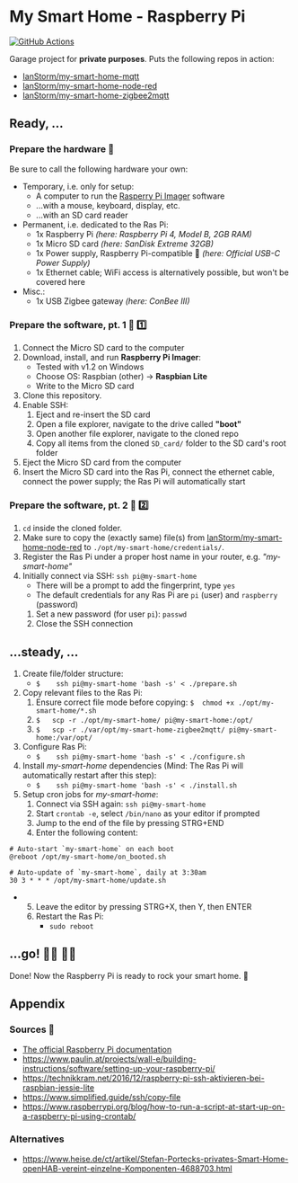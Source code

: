 # My Smart Home - Raspberry Pi

[![GitHub Actions](https://img.shields.io/endpoint.svg?url=https%3A%2F%2Factions-badge.atrox.dev%2FIanStorm%2Fmy-smart-home-ras-pi%2Fbadge%3Fref%3Dmain&style=flat&label=build&logo=none)](https://actions-badge.atrox.dev/IanStorm/my-smart-home-ras-pi/goto?ref=main)

Garage project for **private purposes**.
Puts the following repos in action:
* [IanStorm/my-smart-home-mqtt](https://github.com/IanStorm/my-smart-home-mqtt)
* [IanStorm/my-smart-home-node-red](https://github.com/IanStorm/my-smart-home-node-red)
* [IanStorm/my-smart-home-zigbee2mqtt](https://github.com/IanStorm/my-smart-home-zigbee2mqtt)


## Ready, ...


### Prepare the hardware 🧰

Be sure to call the following hardware your own:

* Temporary, i.e. only for setup:
	* A computer to run the [Rasperry Pi Imager](https://www.raspberrypi.org/downloads/) software
	* ...with a mouse, keyboard, display, etc.
	* ...with an SD card reader
* Permanent, i.e. dedicated to the Ras Pi:
	* 1x Raspberry Pi *(here: Raspberry Pi 4, Model B, 2GB RAM)*
	* 1x Micro SD card *(here: SanDisk Extreme 32GB)*
	* 1x Power supply, Raspberry Pi-compatible 🔌 *(here: Official USB-C Power Supply)*
	* 1x Ethernet cable; WiFi access is alternatively possible, but won't be covered here
* Misc.:
	* 1x USB Zigbee gateway *(here: ConBee III)*


### Prepare the software, pt. 1 🦙 1️⃣

1. Connect the Micro SD card to the computer
2. Download, install, and run **Raspberry Pi Imager**:
	* Tested with v1.2 on Windows
	* Choose OS: Raspbian (other) -> **Raspbian Lite**
	* Write to the Micro SD card
2. Clone this repository.
2. Enable SSH:
	1. Eject and re-insert the SD card
	2. Open a file explorer, navigate to the drive called **"boot"**
	2. Open another file explorer, navigate to the cloned repo
	2. Copy all items from the cloned `SD_card/` folder to the SD card's root folder
2. Eject the Micro SD card from the computer
2. Insert the Micro SD card into the Ras Pi, connect the ethernet cable, connect the power supply; the Ras Pi will automatically start


### Prepare the software, pt. 2 🦙 2️⃣

1. `cd` inside the cloned folder.
2. Make sure to copy the (exactly same) file(s) from [IanStorm/my-smart-home-node-red](https://github.com/IanStorm/my-smart-home-node-red) to `./opt/my-smart-home/credentials/`.
2. Register the Ras Pi under a proper host name in your router, e.g. *"my-smart-home"*
2. Initially connect via SSH: `ssh pi@my-smart-home`
	* There will be a prompt to add the fingerprint, type `yes`
	* The default credentials for any Ras Pi are `pi` (user) and `raspberry` (password)
	1. Set a new password (for user `pi`): `passwd`
	2. Close the SSH connection


## ...steady, ...

1. Create file/folder structure:
	* `$	ssh pi@my-smart-home 'bash -s' < ./prepare.sh`
2. Copy relevant files to the Ras Pi:
	1. Ensure correct file mode before copying: `$	chmod +x ./opt/my-smart-home/*.sh`
	2. `$	scp -r ./opt/my-smart-home/ pi@my-smart-home:/opt/`
	2. `$	scp -r ./var/opt/my-smart-home-zigbee2mqtt/ pi@my-smart-home:/var/opt/`
3. Configure Ras Pi:
	* `$	ssh pi@my-smart-home 'bash -s' < ./configure.sh`
4. Install *my-smart-home* dependencies (Mind: The Ras Pi will automatically restart after this step):
	* `$	ssh pi@my-smart-home 'bash -s' < ./install.sh`
5. Setup cron jobs for *my-smart-home*:
	1. Connect via SSH again: `ssh pi@my-smart-home`
	2. Start `crontab -e`, select `/bin/nano` as your editor if prompted
	3. Jump to the end of the file by pressing STRG+END
	4. Enter the following content:
```
# Auto-start `my-smart-home` on each boot
@reboot /opt/my-smart-home/on_booted.sh

# Auto-update of `my-smart-home`, daily at 3:30am
30 3 * * * /opt/my-smart-home/update.sh
```
*
	5. Leave the editor by pressing STRG+X, then Y, then ENTER
	6. Restart the Ras Pi:
		* `sudo reboot`


## ...go! 🏃‍♂️ 🏃‍♀️

Done!
Now the Raspberry Pi is ready to rock your smart home. 🤘


## Appendix


### Sources 📙

* [The official Raspberry Pi documentation](https://projects.raspberrypi.org/en/projects/raspberry-pi-getting-started)
* https://www.paulin.at/projects/wall-e/building-instructions/software/setting-up-your-raspberry-pi/
* https://technikkram.net/2016/12/raspberry-pi-ssh-aktivieren-bei-raspbian-jessie-lite
* https://www.simplified.guide/ssh/copy-file
* https://www.raspberrypi.org/blog/how-to-run-a-script-at-start-up-on-a-raspberry-pi-using-crontab/


### Alternatives

* https://www.heise.de/ct/artikel/Stefan-Portecks-privates-Smart-Home-openHAB-vereint-einzelne-Komponenten-4688703.html
